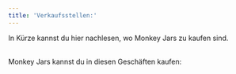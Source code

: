 ```yaml
---
title: 'Verkaufsstellen:'
---
```



In K&uuml;rze kannst du hier nachlesen, wo Monkey Jars zu kaufen sind.

<br>Monkey Jars kannst du in diesen Gesch&auml;ften kaufen: